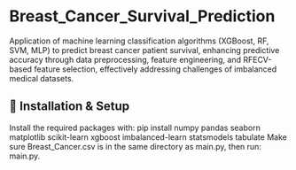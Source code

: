 # Breast_Cancer_Survival_Prediction
Application of machine learning classification algorithms (XGBoost, RF, SVM, MLP) to predict breast cancer patient survival, enhancing predictive accuracy through data preprocessing, feature engineering, and RFECV-based feature selection, effectively addressing challenges of imbalanced medical datasets.

## 🔧 Installation & Setup
Install the required packages with:
pip install numpy pandas seaborn matplotlib scikit-learn xgboost imbalanced-learn statsmodels tabulate
Make sure Breast_Cancer.csv is in the same directory as main.py, then run: main.py.
